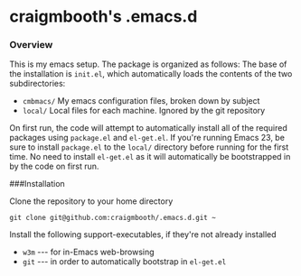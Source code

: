 craigmbooth's .emacs.d
======================

### Overview

This is my emacs setup.  The package is organized as follows:  The base of the installation is <code>init.el</code>,
which automatically loads the contents of the two subdirectories:

* <code>cmbmacs/</code> My emacs configuration files, broken down by subject
* <code>local/</code> Local files for each machine. Ignored by the git repository

On first run, the code will attempt to automatically install all of the required packages using <code>package.el</code>
and <code>el-get.el</code>.  If you're running Emacs 23, be sure to install <code>package.el</code> to the
<code>local/</code> directory before running for the first time.  No need to install <code>el-get.el</code> as it will
automatically be bootstrapped in by the code on first run.

###Installation

Clone the repository to your home directory

    git clone git@github.com:craigmbooth/.emacs.d.git ~
    
Install the following support-executables, if they're not already installed

* <code>w3m</code> --- for in-Emacs web-browsing
* <code>git</code> --- in order to automatically bootstrap in <code>el-get.el</code>
